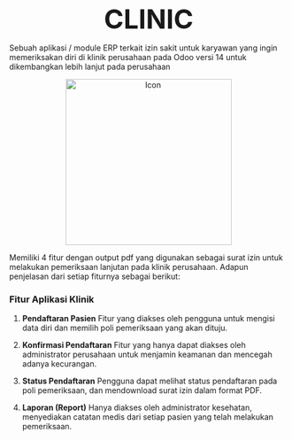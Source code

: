 <p align="center">
 <strong><font size="10">CLINIC</font></strong>
</p>

Sebuah aplikasi / module  ERP terkait izin sakit untuk karyawan yang ingin memeriksakan diri di klinik perusahaan pada Odoo versi 14 untuk dikembangkan lebih lanjut pada perusahaan

<p align="center">
  <img src="https://github.com/Luqna/Clinic_Odoo/assets/95532944/9dcafdb7-b3f4-4618-bb86-da9122860310" width="300" alt="Icon">
</p>

Memiliki 4 fitur dengan output pdf yang digunakan sebagai surat izin untuk melakukan pemeriksaan lanjutan pada klinik perusahaan. Adapun penjelasan dari setiap fiturnya sebagai berikut:
### Fitur Aplikasi Klinik

1. **Pendaftaran Pasien**
   Fitur yang diakses oleh pengguna untuk mengisi data diri dan memilih poli pemeriksaan yang akan dituju.

2. **Konfirmasi Pendaftaran**
   Fitur yang hanya dapat diakses oleh administrator perusahaan untuk menjamin keamanan dan mencegah adanya kecurangan.

3. **Status Pendaftaran**
   Pengguna dapat melihat status pendaftaran pada poli pemeriksaan, dan mendownload surat izin dalam format PDF.

4. **Laporan (Report)**
   Hanya diakses oleh administrator kesehatan, menyediakan catatan medis dari setiap pasien yang telah melakukan pemeriksaan.
